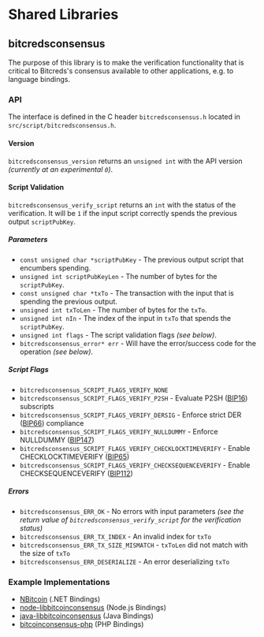 Shared Libraries
================

## bitcredsconsensus

The purpose of this library is to make the verification functionality that is critical to Bitcreds's consensus available to other applications, e.g. to language bindings.

### API

The interface is defined in the C header `bitcredsconsensus.h` located in  `src/script/bitcredsconsensus.h`.

#### Version

`bitcredsconsensus_version` returns an `unsigned int` with the API version *(currently at an experimental `0`)*.

#### Script Validation

`bitcredsconsensus_verify_script` returns an `int` with the status of the verification. It will be `1` if the input script correctly spends the previous output `scriptPubKey`.

##### Parameters
- `const unsigned char *scriptPubKey` - The previous output script that encumbers spending.
- `unsigned int scriptPubKeyLen` - The number of bytes for the `scriptPubKey`.
- `const unsigned char *txTo` - The transaction with the input that is spending the previous output.
- `unsigned int txToLen` - The number of bytes for the `txTo`.
- `unsigned int nIn` - The index of the input in `txTo` that spends the `scriptPubKey`.
- `unsigned int flags` - The script validation flags *(see below)*.
- `bitcredsconsensus_error* err` - Will have the error/success code for the operation *(see below)*.

##### Script Flags
- `bitcredsconsensus_SCRIPT_FLAGS_VERIFY_NONE`
- `bitcredsconsensus_SCRIPT_FLAGS_VERIFY_P2SH` - Evaluate P2SH ([BIP16](https://github.com/bitcoin/bips/blob/master/bip-0016.mediawiki)) subscripts
- `bitcredsconsensus_SCRIPT_FLAGS_VERIFY_DERSIG` - Enforce strict DER ([BIP66](https://github.com/bitcoin/bips/blob/master/bip-0066.mediawiki)) compliance
- `bitcredsconsensus_SCRIPT_FLAGS_VERIFY_NULLDUMMY` - Enforce NULLDUMMY ([BIP147](https://github.com/bitcoin/bips/blob/master/bip-0147.mediawiki))
- `bitcredsconsensus_SCRIPT_FLAGS_VERIFY_CHECKLOCKTIMEVERIFY` - Enable CHECKLOCKTIMEVERIFY ([BIP65](https://github.com/bitcoin/bips/blob/master/bip-0065.mediawiki))
- `bitcredsconsensus_SCRIPT_FLAGS_VERIFY_CHECKSEQUENCEVERIFY` - Enable CHECKSEQUENCEVERIFY ([BIP112](https://github.com/bitcoin/bips/blob/master/bip-0112.mediawiki))

##### Errors
- `bitcredsconsensus_ERR_OK` - No errors with input parameters *(see the return value of `bitcredsconsensus_verify_script` for the verification status)*
- `bitcredsconsensus_ERR_TX_INDEX` - An invalid index for `txTo`
- `bitcredsconsensus_ERR_TX_SIZE_MISMATCH` - `txToLen` did not match with the size of `txTo`
- `bitcredsconsensus_ERR_DESERIALIZE` - An error deserializing `txTo`

### Example Implementations
- [NBitcoin](https://github.com/NicolasDorier/NBitcoin/blob/master/NBitcoin/Script.cs#L814) (.NET Bindings)
- [node-libbitcoinconsensus](https://github.com/bitpay/node-libbitcoinconsensus) (Node.js Bindings)
- [java-libbitcoinconsensus](https://github.com/dexX7/java-libbitcoinconsensus) (Java Bindings)
- [bitcoinconsensus-php](https://github.com/Bit-Wasp/bitcoinconsensus-php) (PHP Bindings)
